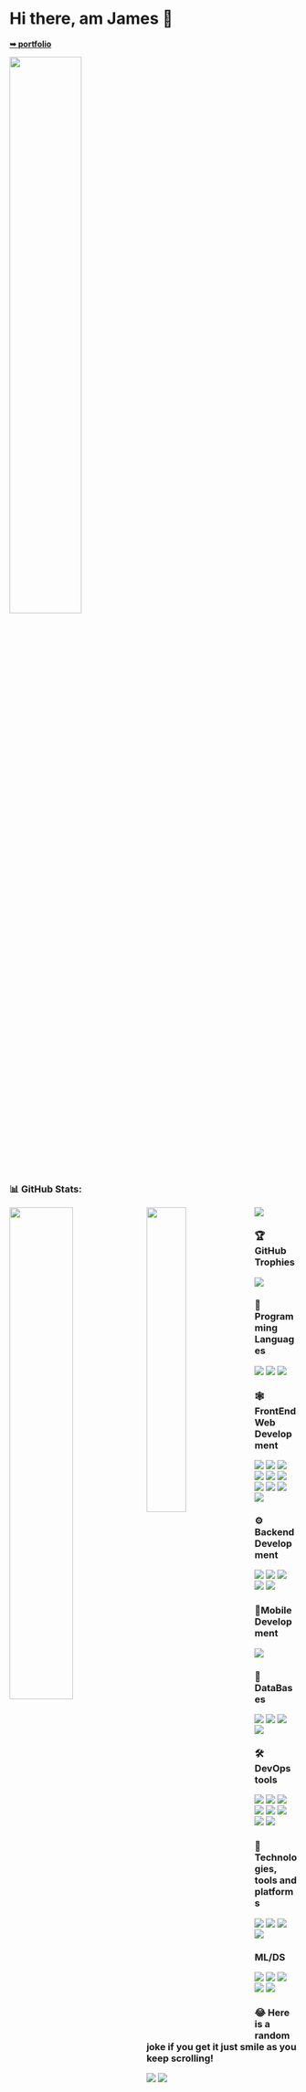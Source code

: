 # **Hi there, am James 👋**
<!-- <h1 align="center">Hi, I am Moonbami!<img src="https://media.tenor.com/SNL9_xhZl9oAAAAi/waving-hand-joypixels.gif" width="50" height="50" /></h1>-->
<a href="https://jamesmumo.vercel.app/" target='_blank'><strong>➥ portfolio</strong></a>

<img width="50%" src="https://cdn.dribbble.com/users/1059583/screenshots/4171367/coding-freak.gif" />

### 📊 GitHub Stats:
<img align="left" width="47%" src="https://github-readme-stats.vercel.app/api?username=jaycode8&show_icons=true&theme=radical" />
<img align="left" width="37%" src="https://github-readme-stats.vercel.app/api/top-langs/?username=jaycode8&theme=ayu-mirage&hide_border=true&include_all_commits=true&count_private=false&layout=compact" />
<img src="https://github-readme-streak-stats.herokuapp.com/?user=jaycode8&theme=ayu-mirage&hide_border=true" />

### 🏆 GitHub Trophies
<img src="https://github-profile-trophy.vercel.app/?username=jaycode8&theme=radical&no-frame=false&no-bg=false&margin-w=4" />


### **🎯 Programming Languages**
![](https://img.shields.io/badge/python-3670A0?style=for-the-badge&logo=python&logoColor=ffdd54)
![](https://img.shields.io/badge/javascript-%23323330.svg?style=for-the-badge&logo=javascript&logoColor=%23F7DF1E)
![](https://img.shields.io/badge/dart-%230175C2.svg?style=for-the-badge&logo=dart&logoColor=white)

### **🕸️ FrontEnd Web Development**
![](https://img.shields.io/badge/html5-%23E34F26.svg?style=for-the-badge&logo=html5&logoColor=white)
![](https://img.shields.io/badge/css3-%231572B6.svg?style=for-the-badge&logo=css3&logoColor=white)
![](https://img.shields.io/badge/bootstrap-%23563D7C.svg?style=for-the-badge&logo=bootstrap&logoColor=white)
![](https://img.shields.io/badge/SASS-hotpink.svg?style=for-the-badge&logo=SASS&logoColor=white)
![](https://img.shields.io/badge/tailwindcss-%2338B2AC.svg?style=for-the-badge&logo=tailwind-css&logoColor=white)
![](https://img.shields.io/badge/javascript-%23323330.svg?style=for-the-badge&logo=javascript&logoColor=%23F7DF1E)
![](https://img.shields.io/badge/jQuery-0769AD?style=for-the-badge&logo=jquery&logoColor=white)
![](https://img.shields.io/badge/react-%2320232a.svg?style=for-the-badge&logo=react&logoColor=%2361DAFB)
![](https://img.shields.io/badge/vite-%23646CFF.svg?style=for-the-badge&logo=vite&logoColor=white)
![](https://img.shields.io/badge/green%20sock-88CE02?style=for-the-badge&logo=greensock&logoColor=white)

### **⚙️ Backend Development**
![](https://img.shields.io/badge/node.js-6DA55F?style=for-the-badge&logo=node.js&logoColor=white)
![](https://img.shields.io/badge/express.js-%23404d59.svg?style=for-the-badge&logo=express&logoColor=%2361DAFB)
![](https://img.shields.io/badge/django-%23092E20.svg?style=for-the-badge&logo=django&logoColor=white)
![](https://img.shields.io/badge/flask-%23000.svg?style=for-the-badge&logo=flask&logoColor=white)
![](https://img.shields.io/badge/jinja-white.svg?style=for-the-badge&logo=jinja&logoColor=black)

### **📱Mobile Development**
![](https://img.shields.io/badge/Flutter-%2302569B.svg?style=for-the-badge&logo=Flutter&logoColor=white)

### **📅 DataBases**
![](https://img.shields.io/badge/mysql-%2300f.svg?style=for-the-badge&logo=mysql&logoColor=white)
![](https://img.shields.io/badge/SQLite-07405E?style=for-the-badge&logo=sqlite&logoColor=white)
![](https://img.shields.io/badge/MongoDB-%234ea94b.svg?style=for-the-badge&logo=mongodb&logoColor=white)
![](https://img.shields.io/badge/postgres-%23316192.svg?style=for-the-badge&logo=postgresql&logoColor=white)

### **🛠️ DevOps tools**
![](https://img.shields.io/badge/git-%23F05033.svg?style=for-the-badge&logo=git&logoColor=white)
![](https://img.shields.io/badge/github-%23121011.svg?style=for-the-badge&logo=github&logoColor=white)
![](https://img.shields.io/badge/docker-%230db7ed.svg?style=for-the-badge&logo=docker&logoColor=white)
![](https://img.shields.io/badge/Insomnia-black?style=for-the-badge&logo=insomnia&logoColor=5849BE)
![](https://img.shields.io/badge/NPM-%23000000.svg?style=for-the-badge&logo=npm&logoColor=white)
![](https://img.shields.io/badge/shell_script-%23121011.svg?style=for-the-badge&logo=gnu-bash&logoColor=white)
![](https://img.shields.io/badge/JWT-black?style=for-the-badge&logo=JSON%20web%20tokens)
![](https://img.shields.io/badge/NODEMON-%23323330.svg?style=for-the-badge&logo=nodemon&logoColor=%BBDEAD)

### **🧰 Technologies, tools and platforms**
![](https://img.shields.io/badge/Anaconda-%2344A833.svg?style=for-the-badge&logo=anaconda&logoColor=white)
![](https://img.shields.io/badge/firebase-%23039BE5.svg?style=for-the-badge&logo=firebase)
![](src="https://img.shields.io/badge/Render-%46E3B7.svg?style=for-the-badge&logo=render&logoColor=white)
![](https://img.shields.io/badge/vercel-%23000000.svg?style=for-the-badge&logo=vercel&logoColor=white)

### ML/DS
![](https://img.shields.io/badge/numpy-%23013243.svg?style=for-the-badge&logo=numpy&logoColor=white)
![](https://img.shields.io/badge/pandas-%23150458.svg?style=for-the-badge&logo=pandas&logoColor=white)
![](https://img.shields.io/badge/scikit--learn-%23F7931E.svg?style=for-the-badge&logo=scikit-learn&logoColor=white)
![](https://img.shields.io/badge/Matplotlib-%23ffffff.svg?style=for-the-badge&logo=Matplotlib&logoColor=black)
![](https://img.shields.io/badge/opencv-%23white.svg?style=for-the-badge&logo=opencv&logoColor=white)


<!--
### Others
<img align="left" alt="Ms Office" src="https://img.shields.io/badge/Microsoft_Word-2B579A?style=for-the-badge&logo=microsoft-word&logoColor=white" />
<img align="left" alt="Ms Excell" src="https://img.shields.io/badge/Microsoft_Excel-217346?style=for-the-badge&logo=microsoft-excel&logoColor=white" />
<img align="left" alt="Ms Access" src="https://img.shields.io/badge/Microsoft_Access-A4373A?style=for-the-badge&logo=microsoft-access&logoColor=white" />
<img alt="Ms Powerpoint" src="https://img.shields.io/badge/Microsoft_PowerPoint-B7472A?style=for-the-badge&logo=microsoft-powerpoint&logoColor=white" />
-->
                                   
  ### 😂 Here is a random joke if you get it just smile as you keep scrolling!                          
 <img src="https://readme-jokes.vercel.app/api" />          

 <img src="https://visitcount.itsvg.in/api?id=jaycode8&icon=0&color=0)](https://visitcount.itsvg.in" />

                                                                                                                                                     
                                                                                                                                                     
                                                                                                                                                     
